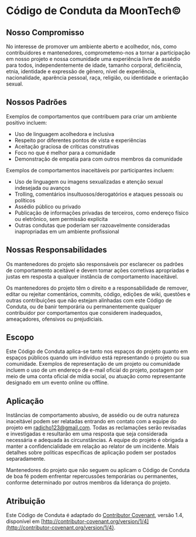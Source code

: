 # Código de Conduta da MoonTech©

## Nosso Compromisso

No interesse de promover um ambiente aberto e acolhedor, nós, como contribuidores e mantenedores, comprometemo-nos a tornar a participação em nosso projeto e nossa comunidade uma experiência livre de assédio para todos, independentemente de idade, tamanho corporal, deficiência, etnia, identidade e expressão de gênero, nível de experiência, nacionalidade, aparência pessoal, raça, religião, ou identidade e orientação sexual.

## Nossos Padrões

Exemplos de comportamentos que contribuem para criar um ambiente positivo incluem:

- Uso de linguagem acolhedora e inclusiva
- Respeito por diferentes pontos de vista e experiências
- Aceitação graciosa de críticas construtivas
- Foco no que é melhor para a comunidade
- Demonstração de empatia para com outros membros da comunidade

Exemplos de comportamentos inaceitáveis por participantes incluem:

- Uso de linguagem ou imagens sexualizadas e atenção sexual indesejada ou avanços
- Trolling, comentários insultuosos/derogatórios e ataques pessoais ou políticos
- Assédio público ou privado
- Publicação de informações privadas de terceiros, como endereço físico ou eletrônico, sem permissão explícita
- Outras condutas que poderiam ser razoavelmente consideradas inapropriadas em um ambiente profissional

## Nossas Responsabilidades

Os mantenedores do projeto são responsáveis por esclarecer os padrões de comportamento aceitável e devem tomar ações corretivas apropriadas e justas em resposta a qualquer instância de comportamento inaceitável.

Os mantenedores do projeto têm o direito e a responsabilidade de remover, editar ou rejeitar comentários, commits, código, edições de wiki, questões e outras contribuições que não estejam alinhadas com este Código de Conduta, ou de banir temporária ou permanentemente qualquer contribuidor por comportamentos que considerem inadequados, ameaçadores, ofensivos ou prejudiciais.

## Escopo

Este Código de Conduta aplica-se tanto nos espaços do projeto quanto em espaços públicos quando um indivíduo está representando o projeto ou sua comunidade. Exemplos de representação de um projeto ou comunidade incluem o uso de um endereço de e-mail oficial do projeto, postagem por meio de uma conta oficial de mídia social, ou atuação como representante designado em um evento online ou offline.

## Aplicação

Instâncias de comportamento abusivo, de assédio ou de outra natureza inaceitável podem ser relatadas entrando em contato com a equipe do projeto em [radicho123@gmail.com](mailto:radicho123@gmail.com). Todas as reclamações serão revisadas e investigadas e resultarão em uma resposta que seja considerada necessária e adequada às circunstâncias. A equipe do projeto é obrigada a manter a confidencialidade em relação ao relator de um incidente. Mais detalhes sobre políticas específicas de aplicação podem ser postados separadamente.

Mantenedores do projeto que não seguem ou aplicam o Código de Conduta de boa fé podem enfrentar repercussões temporárias ou permanentes, conforme determinado por outros membros da liderança do projeto.

## Atribuição

Este Código de Conduta é adaptado do [Contributor Covenant](http://contributor-covenant.org), versão 1.4, disponível em [http://contributor-covenant.org/version/1/4](http://contributor-covenant.org/version/1/4).

